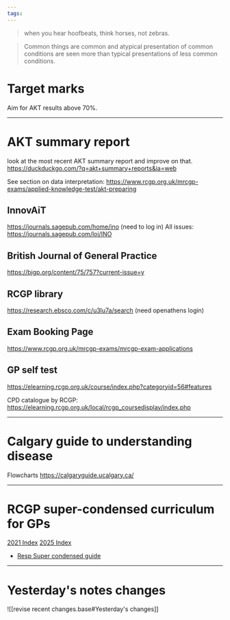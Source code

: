 ```yaml
---
tags:
---
```

> when you hear hoofbeats, think horses, not zebras. 

> Common things are common and atypical presentation of common conditions are seen more than typical presentations of less common conditions. 

# Target marks
Aim for AKT results above 70%. 

---
# AKT summary report
look at the most recent AKT summary report and improve on that. 
https://duckduckgo.com/?q=akt+summary+reports&ia=web 

See section on data interpretation: https://www.rcgp.org.uk/mrcgp-exams/applied-knowledge-test/akt-preparing 

## InnovAiT
https://journals.sagepub.com/home/ino (need to log in)
All issues: https://journals.sagepub.com/loi/INO

## British Journal of General Practice
https://bjgp.org/content/75/757?current-issue=y 

## RCGP library
https://research.ebsco.com/c/u3lu7a/search (need openathens login)

## Exam Booking Page
https://www.rcgp.org.uk/mrcgp-exams/mrcgp-exam-applications 

## GP self test
https://elearning.rcgp.org.uk/course/index.php?categoryid=56#features

CPD catalogue by RCGP: https://elearning.rcgp.org.uk/local/rcgp_coursedisplay/index.php 

---
# Calgary guide to understanding disease 
Flowcharts
https://calgaryguide.ucalgary.ca/ 

---
# RCGP super-condensed curriculum for GPs
[2021 Index](https://www.rcgp.org.uk/mrcgp-exams/gp-curriculum/super-condensed-guides)
[2025 Index](https://www.rcgp.org.uk/mrcgp-exams/gp-curriculum/gp-curriculum-update-notice)
- [Resp Super condensed guide](https://www.rcgp.org.uk/getmedia/27bf973a-fb82-4a2a-8aa6-3a9562e41da7/Respiratory-Health-SCCG-2025.pdf )

---
# Yesterday's notes changes
![[revise recent changes.base#Yesterday's changes]]